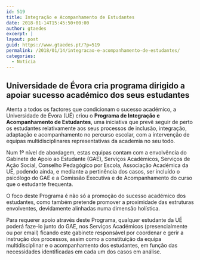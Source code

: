 ```yaml
---
id: 519
title: Integração e Acompanhamento de Estudantes
date: 2018-01-14T15:45:50+00:00
author: gtaedes
excerpt: |
layout: post
guid: https://www.gtaedes.pt/?p=519
permalink: /2018/01/14/integracao-e-acompanhamento-de-estudantes/
categories:
  - Notícia
---
```

## Universidade de Évora cria programa dirigido a apoiar sucesso académico dos seus estudantes

Atenta a todos os factores que condicionam o sucesso académico, a Universidade de Évora (UÉ) criou o **Programa de Integração e Acompanhamento de Estudantes**, uma iniciativa que prevê seguir de perto os estudantes relativamente aos seus processos de inclusão, integração, adaptação e acompanhamento no percurso escolar, com a intervenção de equipas multidisciplinares representativas da academia no seu todo.

Num 1º nível de abordagem, estas equipas contam com a envolvência do Gabinete de Apoio ao Estudante (GAE), Serviços Académicos, Serviços de Ação Social, Conselho Pedagógico por Escola, Associação Académica da UÉ, podendo ainda, e mediante a pertinência dos casos, ser incluído o psicólogo do GAE e a Comissão Executiva e de Acompanhamento do curso que o estudante frequenta.

O foco deste Programa é não só a promoção do sucesso académico dos estudantes, como também pretende promover a proximidade das estruturas envolventes, devidamente alinhadas numa dimensão holística.

Para requerer apoio através deste Programa, qualquer estudante da UÉ poderá faze-lo junto do GAE, nos Serviços Académicos (presencialmente ou por email) ficando este gabinete responsável por coordenar e gerir a instrução dos processos, assim como a constituição da equipa multidisciplinar e o acompanhamento dos estudantes, em função das necessidades identificadas em cada um dos casos em análise.